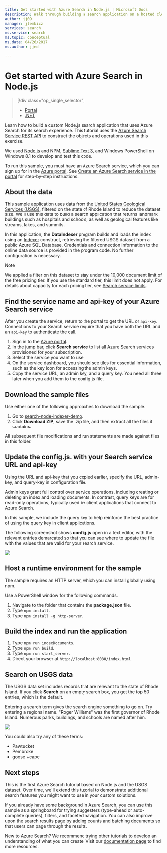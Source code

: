 ```yaml
---
title: Get started with Azure Search in Node.js | Microsoft Docs
description: Walk through building a search application on a hosted cloud search service on Azure using Node.js as your programming language.
author: jj09
manager: jlembicz
services: search
ms.service: search
ms.topic: conceptual
ms.date: 04/26/2017
ms.author: jjed

---
```

# Get started with Azure Search in Node.js
> [!div class="op_single_selector"]
> * [Portal](search-get-started-portal.md)
> * [.NET](search-howto-dotnet-sdk.md)
> 
> 

Learn how to build a custom Node.js search application that uses Azure Search for its search experience. This tutorial uses the [Azure Search Service REST API](https://msdn.microsoft.com/library/dn798935.aspx) to construct the objects and operations used in this exercise.

We used [Node.js](https://Nodejs.org) and NPM, [Sublime Text 3](http://www.sublimetext.com/3), and Windows PowerShell on Windows 8.1 to develop and test this code.

To run this sample, you must have an Azure Search service, which you can sign up for in the [Azure portal](https://portal.azure.com). See [Create an Azure Search service in the portal](search-create-service-portal.md) for step-by-step instructions.

## About the data
This sample application uses data from the [United States Geological Services (USGS)](http://geonames.usgs.gov/domestic/download_data.htm), filtered on the state of Rhode Island to reduce the dataset size. We'll use this data to build a search application that returns landmark buildings such as hospitals and schools, as well as geological features like streams, lakes, and summits.

In this application, the **DataIndexer** program builds and loads the index using an [Indexer](https://msdn.microsoft.com/library/azure/dn798918.aspx) construct, retrieving the filtered USGS dataset from a public Azure SQL Database. Credentials and connection information to the online data source is provided in the program code. No further configuration is necessary.

> [!NOTE]
> We applied a filter on this dataset to stay under the 10,000 document limit of the free pricing tier. If you use the standard tier, this limit does not apply. For details about capacity for each pricing tier, see [Search service limits](search-limits-quotas-capacity.md).
> 
> 

<a id="sub-2"></a>

## Find the service name and api-key of your Azure Search service
After you create the service, return to the portal to get the URL or `api-key`. Connections to your Search service require that you have both the URL and an `api-key` to authenticate the call.

1. Sign in to the [Azure portal](https://portal.azure.com).
2. In the jump bar, click **Search service** to list all Azure Search services provisioned for your subscription.
3. Select the service you want to use.
4. On the service dashboard, you should see tiles for essential information, such as the key icon for accessing the admin keys.
5. Copy the service URL, an admin key, and a query key. You need all three later when you add them to the config.js file.

## Download the sample files
Use either one of the following approaches to download the sample.

1. Go to [search-node-indexer-demo](https://github.com/Azure-Samples/search-node-indexer-demo).
2. Click **Download ZIP**, save the .zip file, and then extract all the files it contains.

All subsequent file modifications and run statements are made against files in this folder.

## Update the config.js. with your Search service URL and api-key
Using the URL and api-key that you copied earlier, specify the URL, admin-key, and query-key in configuration file.

Admin keys grant full control over service operations, including creating or deleting an index and loading documents. In contrast, query keys are for read-only operations, typically used by client applications that connect to Azure Search.

In this sample, we include the query key to help reinforce the best practice of using the query key in client applications.

The following screenshot shows **config.js** open in a text editor, with the relevant entries demarcated so that you can see where to update the file with the values that are valid for your search service.

![][5]

## Host a runtime environment for the sample
The sample requires an HTTP server, which you can install globally using npm.

Use a PowerShell window for the following commands.

1. Navigate to the folder that contains the **package.json** file.
2. Type `npm install`.
3. Type `npm install -g http-server`.

## Build the index and run the application
1. Type `npm run indexDocuments`.
2. Type `npm run build`.
3. Type `npm run start_server`.
4. Direct your browser at `http://localhost:8080/index.html`

## Search on USGS data
The USGS data set includes records that are relevant to the state of Rhode Island. If you click **Search** on an empty search box, you get the top 50 entries, which is the default.

Entering a search term gives the search engine something to go on. Try entering a regional name. "Roger Williams" was the first governor of Rhode Island. Numerous parks, buildings, and schools are named after him.

![][9]

You could also try any of these terms:

* Pawtucket
* Pembroke
* goose +cape

## Next steps
This is the first Azure Search tutorial based on Node.js and the USGS dataset. Over time, we'll extend this tutorial to demonstrate additional search features you might want to use in your custom solutions.

If you already have some background in Azure Search, you can use this sample as a springboard for trying suggesters (type-ahead or auto-complete queries), filters, and faceted navigation. You can also improve upon the search results page by adding counts and batching documents so that users can page through the results.

New to Azure Search? We recommend trying other tutorials to develop an understanding of what you can create. Visit our [documentation page](https://azure.microsoft.com/documentation/services/search/) to find more resources. 

<!--Image references-->
[1]: ./media/search-get-started-Nodejs/create-search-portal-1.PNG
[2]: ./media/search-get-started-Nodejs/create-search-portal-2.PNG
[3]: ./media/search-get-started-Nodejs/create-search-portal-3.PNG
[5]: ./media/search-get-started-Nodejs/AzSearch-Nodejs-configjs.png
[9]: ./media/search-get-started-Nodejs/rogerwilliamsschool.png
